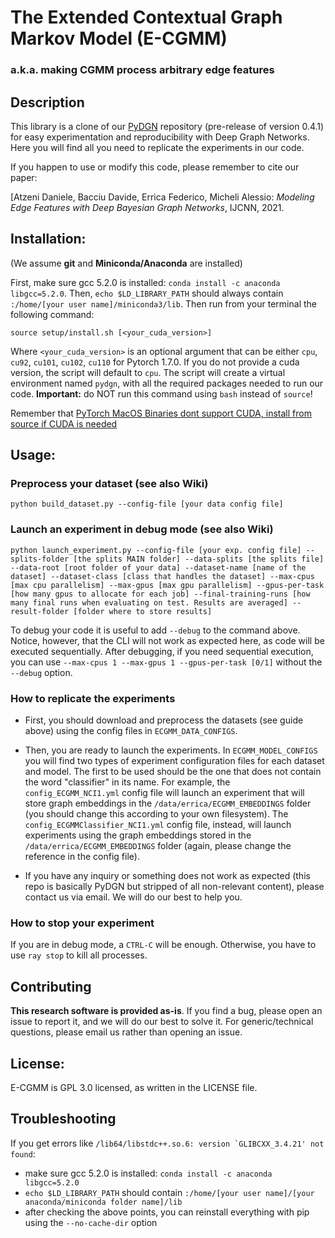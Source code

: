 # The Extended Contextual Graph Markov Model (E-CGMM)
### a.k.a. making CGMM process arbitrary edge features

## Description
This library is a clone of our [PyDGN](https://github.com/diningphil/PyDGN) repository (pre-release of version 0.4.1) for easy experimentation and reproducibility with Deep Graph Networks.
Here you will find all you need to replicate the experiments in our code.

If you happen to use or modify this code, please remember to cite our paper:

[Atzeni Daniele, Bacciu Davide, Errica Federico, Micheli Alessio: *Modeling Edge Features with Deep Bayesian Graph Networks*, IJCNN, 2021.

## Installation:
(We assume **git** and **Miniconda/Anaconda** are installed)

First, make sure gcc 5.2.0 is installed: ``conda install -c anaconda libgcc=5.2.0``. Then, ``echo $LD_LIBRARY_PATH`` should always contain ``:/home/[your user name]/miniconda3/lib``. Then run from your terminal the following command:

    source setup/install.sh [<your_cuda_version>]

Where `<your_cuda_version>` is an optional argument that can be either `cpu`, `cu92`, `cu101`, `cu102`, `cu110` for Pytorch 1.7.0. If you do not provide a cuda version, the script will default to `cpu`. The script will create a virtual environment named `pydgn`, with all the required packages needed to run our code. **Important:** do NOT run this command using `bash` instead of `source`!

Remember that [PyTorch MacOS Binaries dont support CUDA, install from source if CUDA is needed](https://pytorch.org/get-started/locally/)

## Usage:

### Preprocess your dataset (see also Wiki)
    python build_dataset.py --config-file [your data config file]

### Launch an experiment in debug mode (see also Wiki)
    python launch_experiment.py --config-file [your exp. config file] --splits-folder [the splits MAIN folder] --data-splits [the splits file] --data-root [root folder of your data] --dataset-name [name of the dataset] --dataset-class [class that handles the dataset] --max-cpus [max cpu parallelism] --max-gpus [max gpu parallelism] --gpus-per-task [how many gpus to allocate for each job] --final-training-runs [how many final runs when evaluating on test. Results are averaged] --result-folder [folder where to store results]

To debug your code it is useful to add `--debug` to the command above. Notice, however, that the CLI will not work as expected here, as code will be executed sequentially. After debugging, if you need sequential execution, you can use `--max-cpus 1 --max-gpus 1 --gpus-per-task [0/1]` without the `--debug` option.  

### How to replicate the experiments
- First, you should download and preprocess the datasets (see guide above) using the config files in `ECGMM_DATA_CONFIGS`.

- Then, you are ready to launch the experiments. In `ECGMM_MODEL_CONFIGS` you will find two types of experiment configuration files for each dataset and model. The first to be used should be the one that does not contain the word "classifier" in its name. For example, the `config_ECGMM_NCI1.yml` config file will launch an experiment that will store graph embeddings in the `/data/errica/ECGMM_EMBEDDINGS` folder (you should change this according to your own filesystem). The `config_ECGMMClassifier_NCI1.yml` config file, instead, will launch experiments using the graph embeddings stored in the `/data/errica/ECGMM_EMBEDDINGS` folder (again, please change the reference in the config file).

- If you have any inquiry or something does not work as expected (this repo is basically PyDGN but stripped of all non-relevant content), please contact us via email. We will do our best to help you.

### How to stop your experiment
If you are in debug mode, a `CTRL-C` will be enough. Otherwise, you have to use `ray stop` to kill all processes.

## Contributing
**This research software is provided as-is**.
If you find a bug, please open an issue to report it, and we will do our best to solve it. For generic/technical questions, please email us rather than opening an issue.

## License:
E-CGMM is GPL 3.0 licensed, as written in the LICENSE file.

## Troubleshooting

If you get errors like ``/lib64/libstdc++.so.6: version `GLIBCXX_3.4.21' not found``:
* make sure gcc 5.2.0 is installed: ``conda install -c anaconda libgcc=5.2.0``
* ``echo $LD_LIBRARY_PATH`` should contain ``:/home/[your user name]/[your anaconda/miniconda folder name]/lib``
* after checking the above points, you can reinstall everything with pip using the ``--no-cache-dir`` option
